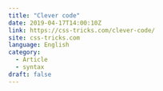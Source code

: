 ```yaml
---
title: "Clever code"
date: 2019-04-17T14:00:10Z
link: https://css-tricks.com/clever-code/
site: css-tricks.com
language: English
category:
  - Article
  - syntax
draft: false
---
```

